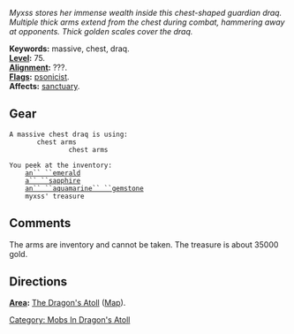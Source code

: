 *Myxss stores her immense wealth inside this chest-shaped guardian draq.
Multiple thick arms extend from the chest during combat, hammering away
at opponents. Thick golden scales cover the draq.*

**Keywords:** massive, chest, draq.  
**[Level](Level.md "wikilink"):** 75.  
**[Alignment](Alignment.md "wikilink"):** ???.  
**[Flags](:Category:_Mob_Types.md "wikilink"):**
[psonicist](Spellcasting_Mobs.md "wikilink").  
**Affects:** [sanctuary](Sanctuary.md "wikilink").  

## Gear

`A massive chest draq is using:`  
`    `<held in offhand>`   chest arms`  
`    `<wielded>`           chest arms`

`You peek at the inventory:`  
`    `[`an`` ``emerald`](Emerald.md "wikilink")  
`    `[`a`` ``sapphire`](Sapphire.md "wikilink")  
`    `[`an`` ``aquamarine`` ``gemstone`](Aquamarine_Gemstone.md "wikilink")  
`    myxss' treasure`

## Comments

The arms are inventory and cannot be taken. The treasure is about 35000
gold.

## Directions

**[Area](:Category:_Areas.md "wikilink"):** [The Dragon's
Atoll](:Category:_Dragon's_Atoll.md "wikilink")
([Map](Dragon's_Atoll_Map.md "wikilink")).  

[Category: Mobs In Dragon's
Atoll](Category:_Mobs_In_Dragon's_Atoll "wikilink")
